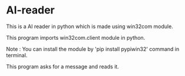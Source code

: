 # AI-reader
This is a AI reader in python which is made using win32com module.

This program imports win32com.client module in python.

Note : You can install the module by 'pip install pypiwin32' command in terminal.

This program asks for a message and reads it.
